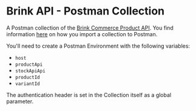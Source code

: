 # Brink API - Postman Collection

A Postman collection of the [Brink Commerce Product API](https://docs.brinkcommerce.com/). You find information [here](https://learning.postman.com/docs/getting-started/importing-and-exporting-data/) on how you import a collection to Postman. 

You'll need to create a Postman Environment with the following variables:

 * `host`
 * `productApi`
 * `stockApiApi` 
 * `productId` 
 * `variantId`

The authentication header is set in the Collection itself as a global parameter.
